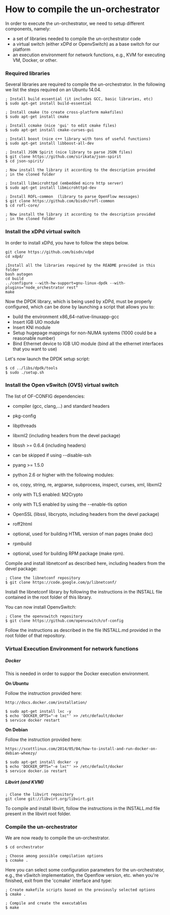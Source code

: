# How to compile the un-orchestrator

In order to execute the un-orchestrator, we need to setup different components, namely:

  * a set of libraries needed to compile the un-orchestrator code
  * a virtual switch (either xDPd or OpenvSwitch) as a base switch for
    our platform
  * an execution environment for network functions, e.g., KVM for 
    executing VM, Docker, or other.

### Required libraries

Several libraries are required to compile the un-orchestrator.
In the following we list the steps required on an Ubuntu 14.04.

	; Install build essential (it includes GCC, basic libraries, etc)
	$ sudo apt-get install build-essential
	
	; Install cmake (to create cross-platform makefiles)
	$ sudo apt-get install cmake
	
	; Install ccmake (nice 'gui' to edit cmake files)
	$ sudo apt-get install cmake-curses-gui
	
	; Install boost (nice c++ library with tons of useful functions)
	$ sudo apt-get install libboost-all-dev
	
	; Install JSON Spirit (nice library to parse JSON files)
	$ git clone https://github.com/sirikata/json-spirit 
	$ cd json-spirit/
	
	; Now install the library it according to the description provided 
	; in the cloned folder
	
	; Install libmicrohttpd (embedded micro http server)  
	$ sudo apt-get install libmicrohttpd-dev
	
	; Install ROFL-common  (library to parse OpenFlow messages)
	$ git clone https://github.com/bisdn/rofl-common  
	$ cd rofl-core/
	
	; Now install the library it according to the description provided 
	; in the cloned folder


### Install the xDPd virtual switch

In order to install xDPd, you have to follow the steps below.

	git clone https://github.com/bisdn/xdpd  
	cd xdpd/  

	;Install all the libraries required by the README provided in this folder  
	bash autogen  
	cd build  
	../configure --with-hw-support=gnu-linux-dpdk --with-plugins="node_orchestrator rest"   
	make
  
Now the DPDK library, which is being used by xDPd, must be properly
configured, which can be done by launching a script that allows you to: 

  * build the environment x86_64-native-linuxapp-gcc
  * Insert IGB UIO module
  * Insert KNI module
  * Setup hugepage mappings for non-NUMA systems (1000 could be a
    reasonable number)
  * Bind Ethernet device to IGB UIO module (bind all the ethernet
    interfaces that you want to use)

Let's now launch the DPDK setup script:

	$ cd ../libs/dpdk/tools  
	$ sudo ./setup.sh  


### Install the Open vSwitch (OVS) virtual switch

The list of OF-CONFIG dependencies:

- compiler (gcc, clang,...) and standard headers
- pkg-config
- libpthreads
- libxml2 (including headers from the devel package)
- libssh >= 0.6.4 (including headers)
 - can be skipped if using --disable-ssh
- pyang >= 1.5.0
- python 2.6 or higher with the following modules:
 - os, copy, string, re, argparse, subprocess, inspect, curses, xml, libxml2
 - only with TLS enabled: M2Crypto

- only with TLS enabled by using the --enable-tls option
 - OpenSSL (libssl, libcrypto, including headers from the devel package)

- roff2html
 - optional, used for building HTML version of man pages (make doc)
- rpmbuild
 - optional, used for building RPM package (make rpm).

Compile and install libnetconf as described here, including headers from the devel package:

	; Clone the libnetconf repository
	$ git clone https://code.google.com/p/libnetconf/

Install the libnetconf library by following the instructions in the 
INSTALL file contained in the root folder of this library.

You can now install OpenvSwitch:
	  
	; Clone the openvswitch repository
	$ git clone https://github.com/openvswitch/of-config    

Follow the instructions as described in the file INSTALL.md provided
in the root folder of that repository.

### Virtual Execution Environment for network functions

##### Docker

This is needed in order to suppor the Docker execution environment.

**On Ubuntu**
   
Follow the instruction provided here:

	http://docs.docker.com/installation/  
	
	$ sudo apt-get install lxc -y  
	$ echo 'DOCKER_OPTS="-e lxc"' >> /etc/default/docker  
	$ service docker restart

**On Debian**

Follow the instruction provided here: 

	https://scottlinux.com/2014/05/04/how-to-install-and-run-docker-on-debian-wheezy/ 

	$ sudo apt-get install docker -y  
	$ echo 'DOCKER_OPTS="-e lxc"' >> /etc/default/docker  
	$ service docker.io restart

##### Libvirt (and KVM)

	; Clone the libvirt repository
	git clone git://libvirt.org/libvirt.git  

To compile and install libvirt, follow the instructions in the 
INSTALL.md file present in the libvirt root folder.
      

### Compile the un-orchestrator

We are now ready to compile the un-orchestrator.

	$ cd orchestrator

	; Choose among possible compilation options
	$ ccmake .  

Here you can select some configuration parameters for the un-orchestrator,
e.g., the vSwitch implementation, the Openflow version, etc.
when you're finished, exit from the 'ccmake' interface and type:

	; Create makefile scripts based on the previously selected options
	$ cmake .

	; Compile and create the executables
	$ make

